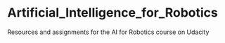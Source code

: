 # Artificial_Intelligence_for_Robotics
Resources and assignments for the AI for Robotics course on Udacity
